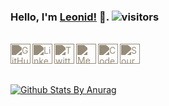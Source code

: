 ### Hello, I'm [Leonid!](https://stesel.netlify.app/) 👋. ![visitors](https://visitor-badge.laobi.icu/badge?page_id=stesel.stesel)

<br />

<a href="https://github.com/stesel">
  <img align="left" style="filter: invert(0.5) sepia(0.5);" alt="GitHub" width="32px" src="https://cdn.jsdelivr.net/npm/simple-icons@3.1.0/icons/github.svg" />
</a>
<a href="https://www.linkedin.com/in/leonid-trofymchuk-2a976460">
  <img align="left" style="filter: invert(0.5) sepia(0.5);" alt="LinkedIn" width="32px" src="https://cdn.jsdelivr.net/npm/simple-icons@v3/icons/linkedin.svg" />
</a>
<a href="https://twitter.com/Stesel23">
  <img align="left" style="filter: invert(0.5) sepia(0.5);" alt="Twitter" width="32px" src="https://cdn.jsdelivr.net/npm/simple-icons@3.1.0/icons/twitter.svg" />
</a>
<a href="https://medium.com/@stesel23">
  <img align="left" style="filter: invert(0.5) sepia(0.5);" alt="Medium" width="32px" src="https://cdn.jsdelivr.net/npm/simple-icons@3.1.0/icons/medium.svg" />
</a>
<a href="https://codesandbox.io/u/stesel">
  <img align="left" style="filter: invert(0.5) sepia(0.5);" alt="CodeSandbox" width="32px" src="https://cdn.jsdelivr.net/npm/simple-icons@3.1.0/icons/codesandbox.svg" />
</a>
<a href="https://medium.com/source-true">
  <img align="left" style="filter: invert(0.5) sepia(0.5);" alt="Source True"  width="32px" src="https://cdn-images-1.medium.com/max/184/1*aeRKl9HWumMWtfzi-y875Q@2x.png"> 
</a>

<br/>
<br/>
<br/>

[![Github Stats By Anurag](https://github-readme-stats.vercel.app/api?username=stesel&show_icons=true&theme=dracula)](https://github.com/anuraghazra/github-readme-stats)
